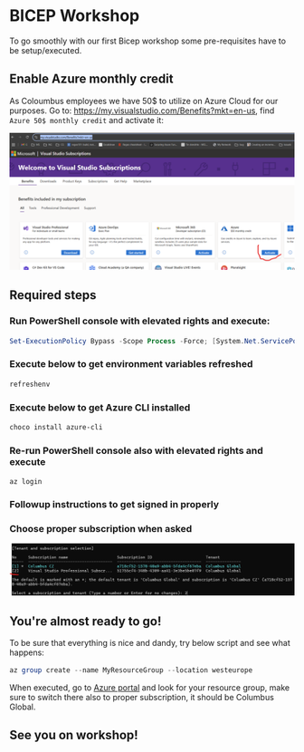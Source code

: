 # BICEP Workshop

To go smoothly with our first Bicep workshop some pre-requisites have to be setup/executed.

## Enable Azure monthly credit
As Coloumbus employees we have 50$ to utilize on Azure Cloud for our purposes. Go to: https://my.visualstudio.com/Benefits?mkt=en-us, find `Azure 50$ monthly credit` and activate it:

![](./img/activateAzure.png)

## Required steps
### Run PowerShell console with elevated rights and execute:
``` PowerShell
Set-ExecutionPolicy Bypass -Scope Process -Force; [System.Net.ServicePointManager]::SecurityProtocol = [System.Net.ServicePointManager]::SecurityProtocol -bor 3072; iex ((New-Object System.Net.WebClient).DownloadString('https://community.chocolatey.org/install.ps1'))
```
### Execute below to get environment variables refreshed
``` PowerShell
refreshenv
```
### Execute below to get Azure CLI installed
``` PowerShell
choco install azure-cli
```
### Re-run PowerShell console also with elevated rights and execute
```
az login
```
### Followup instructions to get signed in properly
### Choose proper subscription when asked
![](./img/subscription.png)
## You're almost ready to go!
To be sure that everything is nice and dandy, try below script and see what happens:
``` PowerShell
az group create --name MyResourceGroup --location westeurope
```
When executed, go to [Azure portal](https://portal.azure.com/) and look for your resource group, make sure to switch there also to proper subscription, it should be Columbus Global.
## See you on workshop!
